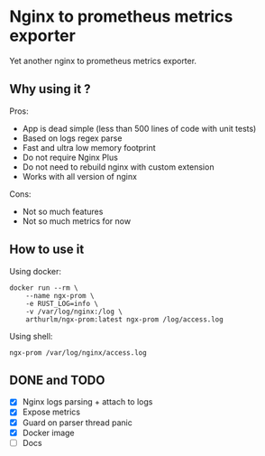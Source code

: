 # Nginx to prometheus metrics exporter

Yet another nginx to prometheus metrics exporter.

## Why using it ?

Pros:

- App is dead simple (less than 500 lines of code with unit tests)
- Based on logs regex parse
- Fast and ultra low memory footprint
- Do not require Nginx Plus
- Do not need to rebuild nginx with custom extension
- Works with all version of nginx

Cons:

- Not so much features
- Not so much metrics for now

## How to use it

Using docker:

    docker run --rm \
        --name ngx-prom \
        -e RUST_LOG=info \
        -v /var/log/nginx:/log \
        arthurlm/ngx-prom:latest ngx-prom /log/access.log

Using shell:

    ngx-prom /var/log/nginx/access.log

## DONE and TODO

- [x] Nginx logs parsing + attach to logs
- [x] Expose metrics
- [x] Guard on parser thread panic
- [x] Docker image
- [ ] Docs
